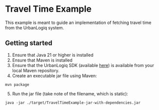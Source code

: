 # Travel Time Example

This example is meant to guide an implementation of fetching travel time from the UrbanLogiq system.

## Getting started

1. Ensure that Java 21 or higher is installed
2. Ensure that Maven is installed
3. Ensure that the UrbanLogiq SDK (available [here](https://github.com/urbanlogiq/ulsdk)) is available from your local Maven repository.
4. Create an executable jar file using Maven:
```
mvn package
```
5. Run the jar file (take note of the filename, which is static):
```
java -jar ./target/TravelTimeExample-jar-with-dependencies.jar
```
